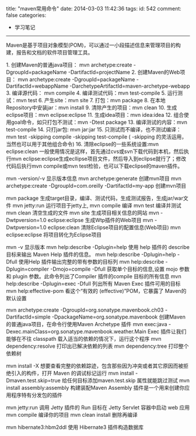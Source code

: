 title: "maven常用命令"
date: 2014-03-03 11:42:36
tags:
id: 542
comment: false
categories:
  - 学习笔记
---

Maven是基于项目对象模型(POM)，可以通过一小段描述信息来管理项目的构建，报告和文档的软件项目管理工具。

1\. 创建Maven的普通java项目：
mvn archetype:create
-DgroupId=packageName
-DartifactId=projectName
2\. 创建Maven的Web项目：
mvn archetype:create
-DgroupId=packageName
-DartifactId=webappName
-DarchetypeArtifactId=maven-archetype-webapp
3\. 编译源代码： mvn compile
4\. 编译测试代码：mvn test-compile
5\. 运行测试：mvn test
6\. 产生site：mvn site
7\. 打包：mvn package
8\. 在本地Repository中安装jar：mvn install
9\. 清除产生的项目：mvn clean
10\. 生成eclipse项目：mvn eclipse:eclipse
11\. 生成idea项目：mvn idea:idea
12\. 组合使用goal命令，如只打包不测试：mvn -Dtest package
13\. 编译测试的内容：mvn test-compile
14\. 只打jar包: mvn jar:jar
15\. 只测试而不编译，也不测试编译：mvn test -skipping compile -skipping test-compile
( -skipping 的灵活运用，当然也可以用于其他组合命令)
16\. 清除eclipse的一些系统设置:mvn eclipse:clean
一般使用情况是这样，首先通过cvs或svn下载代码到本机，然后执行mvn eclipse:eclipse生成ecllipse项目文件，然后导入到eclipse就行了；修改代码后执行mvn compile或mvn test检验，也可以下载eclipse的maven插件。

mvn -version/-v 显示版本信息
mvn archetype:generate 创建mvn项目
mvn archetype:create -DgroupId=com.oreilly -DartifactId=my-app 创建mvn项目

mvn package 生成target目录，编译、测试代码，生成测试报告，生成jar/war文件
mvn jetty:run 运行项目于jetty上,
mvn compile 编译
mvn test 编译并测试
mvn clean 清空生成的文件
mvn site 生成项目相关信息的网站
mvn -Dwtpversion=1.0 eclipse:eclipse 生成Wtp插件的Web项目
mvn -Dwtpversion=1.0 eclipse:clean 清除Eclipse项目的配置信息(Web项目)
mvn eclipse:eclipse 将项目转化为Eclipse项目

mvn -v 显示版本
mvn help:describe -Dplugin=help 使用 help 插件的 describe 目标来输出 Maven Help 插件的信息。
mvn help:describe -Dplugin=help -Dfull 使用Help 插件输出完整的带有参数的目标列
mvn help:describe -Dplugin=compiler -Dmojo=compile -Dfull 获取单个目标的信息,设置 mojo 参数和 plugin 参数。此命令列出了Compiler 插件的compile 目标的所有信息
mvn help:describe -Dplugin=exec -Dfull 列出所有 Maven Exec 插件可用的目标
mvn help:effective-pom 看这个“有效的 (effective)”POM，它暴露了 Maven的默认设置

mvn archetype:create -DgroupId=org.sonatype.mavenbook.ch03 -DartifactId=simple -DpackageName=org.sonatype.mavenbook 创建Maven的普通java项目，在命令行使用Maven Archetype 插件
mvn exec:java -Dexec.mainClass=org.sonatype.mavenbook.weather.Main Exec 插件让我们能够在不往 classpath 载入适当的依赖的情况下，运行这个程序
mvn dependency:resolve 打印出已解决依赖的列表
mvn dependency:tree 打印整个依赖树

mvn install -X 想要查看完整的依赖踪迹，包含那些因为冲突或者其它原因而被拒绝引入的构件，打开 Maven 的调试标记运行
mvn install -Dmaven.test.skip=true 给任何目标添加maven.test.skip 属性就能跳过测试
mvn install assembly:assembly 构建装配Maven Assembly 插件是一个用来创建你应用程序特有分发包的插件

mvn jetty:run 调用 Jetty 插件的 Run 目标在 Jetty Servlet 容器中启动 web 应用
mvn compile 编译你的项目
mvn clean install 删除再编译

mvn hibernate3:hbm2ddl 使用 Hibernate3 插件构造数据库